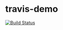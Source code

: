 # travis-demo

[![Build Status](https://travis-ci.org/szabgab/travis-demo.png)](https://travis-ci.org/szabgab/travis-demo)

